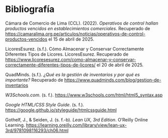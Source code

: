 # Bibliografía #

Cámara de Comercio de Lima (CCL). (2022). _Operativos de control hallan productos vencidos en establecimientos comerciales_. Recuperado de https://camaralima.org.pe/articulos/noticias/operativos-de-control-productos-vencidos el 15 de abril de 2025.

LicoresEsurez. (s.f.). Cómo Almacenar y Conservar Correctamente Diferentes Tipos de Licores. LicoresEsurez. Recuperado de https://www.licoresesurez.com/como-almacenar-y-conservar-correctamente-diferentes-tipos-de-licores/ el 20 de abril de 2025.

QuadMinds. (s.f.). _¿Qué es la gestión de inventarios y por qué es importante?_ Recuperado de https://www.quadminds.com/blog/gestion-de-inventarios

_W3Schools.com_. (s. f.). https://www.w3schools.com/html/html5_syntax.asp

_Google HTML/CSS Style Guide_. (s. f.). https://google.github.io/styleguide/htmlcssguide.html

Gothelf, J., & Seiden, J. (s. f.-b). _Lean UX, 3rd Edition_. O’Reilly Online Learning. https://learning.oreilly.com/library/view/lean-ux-3rd/9781098116293/ch06.html

